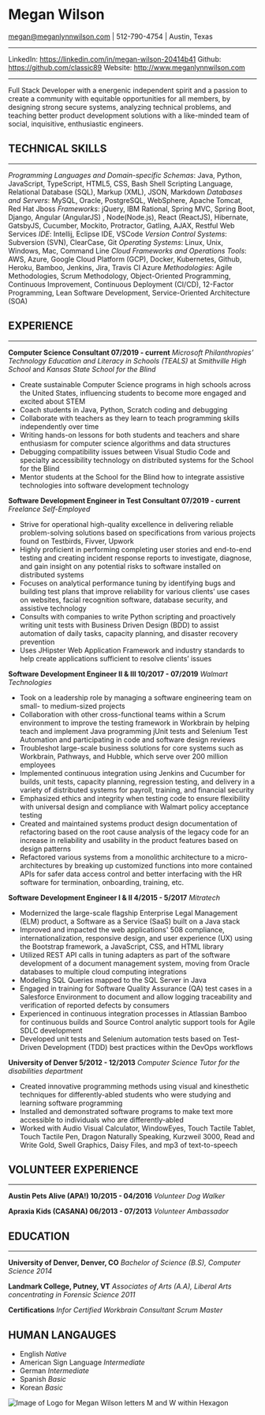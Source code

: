 # **Megan Wilson**

<megan@meganlynnwilson.com> \| 512-790-4754 \| Austin, Texas

---

LinkedIn: <https://linkedin.com/in/megan-wilson-20414b41>
Github: <https://github.com/classic89>
Website: <http://www.meganlynnwilson.com>

---

Full Stack Developer with a energenic independent spirit and a passion to create a community with equitable opportunities for all members, by designing strong secure systems, analyzing technical problems, and teaching better product development solutions with a like-minded team of social, inquisitive, enthusiastic engineers.

## **TECHNICAL SKILLS**

---

_Programming Languages and Domain-specific Schemas_: Java, Python, JavaScript, TypeScript, HTML5, CSS, Bash Shell Scripting Language, Relational Database (SQL), Markup (XML), JSON, Markdown
_Databases and Servers_: MySQL, Oracle, PostgreSQL, WebSphere, Apache Tomcat, Red Hat Jboss
_Frameworks_: jQuery, IBM Rational, Spring MVC, Spring Boot, Django, Angular (AngularJS) , Node(Node.js), React (ReactJS), Hibernate, GatsbyJS, Cucumber, Mockito, Protractor, Gatling, AJAX, Restful Web Services
_IDE_: Intellij, Eclipse IDE, VSCode
_Version Control Systems_: Subversion (SVN), ClearCase, Git
_Operating Systems_: Linux, Unix, Windows, Mac, Command Line
_Cloud Frameworks and Operations Tools_: AWS, Azure, Google Cloud Platform (GCP), Docker, Kubernetes, Github, Heroku, Bamboo, Jenkins, Jira, Travis CI Azure
_Methodologies_: Agile Methodologies, Scrum Methodology, Object-Oriented Programming, Continuous Improvement, Continuous Deployment (CI/CD), 12-Factor Programming, Lean Software Development, Service-Oriented Architecture (SOA)

## **EXPERIENCE**

---

**Computer Science Consultant 07/2019 - current**
_Microsoft Philanthropies’ Technology Education and Literacy in Schools (TEALS)_ at _Smithville High School_ and _Kansas State School for the Blind_

- Create sustainable Computer Science programs in high schools across the United States, influencing students to become more engaged and excited about STEM
- Coach students in Java, Python, Scratch coding and debugging
- Collaborate with teachers as they learn to teach programming skills independently over time
- Writing hands-on lessons for both students and teachers and share enthusiasm for computer science algorithms and data structures
- Debugging compatibility issues between Visual Studio Code and specialty accessibility technology on distributed systems for the School for the Blind
- Mentor students at the School for the Blind how to integrate assistive technologies into software development technology

**Software Development Engineer in Test Consultant 07/2019 - current**
_Freelance Self-Employed_

- Strive for operational high-quality excellence in delivering reliable problem-solving solutions based on specifications from various projects found on Testbirds, Fivver, Upwork
- Highly proficient in performing completing user stories and end-to-end testing and creating incident response reports to investigate, diagnose, and gain insight on any potential risks to software installed on distributed systems
- Focuses on analytical performance tuning by identifying bugs and building test plans that improve reliability for various clients’ use cases on websites, facial recognition software, database security, and assistive technology
- Consults with companies to write Python scripting and proactively writing unit tests with Business Driven Design (BDD) to assist automation of daily tasks, capacity planning, and disaster recovery prevention
- Uses JHipster Web Application Framework and industry standards to help create applications sufficient to resolve clients’ issues

**Software Development Engineer II & III 10/2017 - 07/2019**
_Walmart Technologies_

- Took on a leadership role by managing a software engineering team on small- to medium-sized projects
- Collaboration with other cross-functional teams within a Scrum environment to improve the testing framework in Workbrain by helping teach and implement Java programming jUnit tests and Selenium Test Automation and participating in code and software design reviews
- Troubleshot large-scale business solutions for core systems such as Workbrain, Pathways, and Hubble, which serve over 200 million employees
- Implemented continuous integration using Jenkins and Cucumber for builds, unit tests, capacity planning, regression testing, and delivery in a variety of distributed systems for payroll, training, and financial security
- Emphasized ethics and integrity when testing code to ensure flexibility with universal design and compliance with Walmart policy acceptance testing
- Created and maintained systems product design documentation of refactoring based on the root cause analysis of the legacy code for an increase in reliability and usability in the product features based on design patterns
- Refactored various systems from a monolithic architecture to a micro-architectures by breaking up customized functions into more contained APIs for safer data access control and better interfacing with the HR software for termination, onboarding, training, etc.

**Software Development Engineer I & II 4/2015 - 5/2017**
_Mitratech_

- Modernized the large-scale flagship Enterprise Legal Management (ELM) product, a Software as a Service (SaaS) built on a Java stack
- Improved and impacted the web applications' 508 compliance, internationalization, responsive design, and user experience (UX) using the Bootstrap framework, a JavaScript, CSS, and HTML library
- Utilized REST API calls in tuning adapters as part of the software development of a document management system, moving from Oracle databases to multiple cloud computing integrations
- Modeling SQL Queries mapped to the SQL Server in Java
- Engaged in training for Software Quality Assurance (QA) test cases in a Salesforce Environment to document and allow logging traceability and verification of reported defects by consumers
- Experienced in continuous integration processes in Atlassian Bamboo for continuous builds and Source Control analytic support tools for Agile SDLC development
- Developed unit tests and Selenium automation tests based on Test-Driven Development (TDD) best practices within the DevOps workflows

**University of Denver 5/2012 - 12/2013**
_Computer Science Tutor for the disabilities department_

- Created innovative programming methods using visual and kinesthetic techniques for differently-abled students who were studying and learning software programming
- Installed and demonstrated software programs to make text more accessible to individuals who are differently-abled
- Worked with Audio Visual Calculator, WindowEyes, Touch Tactile Tablet, Touch Tactile Pen, Dragon Naturally Speaking, Kurzweil 3000, Read and Write Gold, Swell Graphics, Daisy Files, and mp3 of text-to-speech

## **VOLUNTEER EXPERIENCE**

---

**Austin Pets Alive (APA!) 10/2015 - 04/2016** _Volunteer Dog Walker_

**Apraxia Kids (CASANA) 06/2013 - 07/2013** _Volunteer Ambassador_

## **EDUCATION**

---

**University of Denver, Denver, CO**
_Bachelor of Science (B.S), Computer Science 2014_

**Landmark College, Putney, VT**
_Associates of Arts (A.A), Liberal Arts concentrating in Forensic Science 2011_

**Certifications**
_Infor Certified Workbrain Consultant_
_Scrum Master_

## **HUMAN LANGAUGES**

- English _Native_
- American Sign Language _Intermediate_
- German _Intermediate_
- Spanish _Basic_
- Korean _Basic_

![Image of Logo for Megan Wilson letters M and W within Hexagon](icon_black.png)
